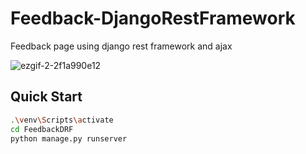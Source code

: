 # Feedback-DjangoRestFramework
Feedback page using django rest framework and ajax


![ezgif-2-2f1a990e12](https://user-images.githubusercontent.com/64283478/221407125-bb0f6807-7612-4327-8e9e-95bb23521419.gif)


## Quick Start
```bash
.\venv\Scripts\activate
cd FeedbackDRF
python manage.py runserver
```

